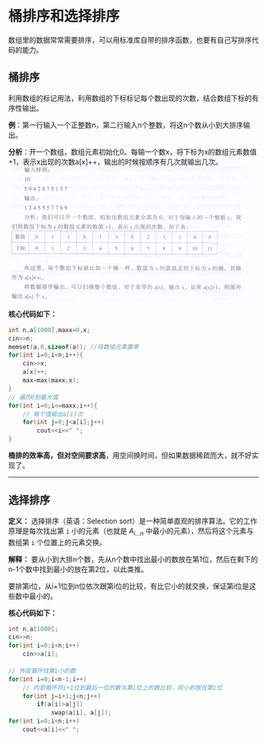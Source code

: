 # 桶排序和选择排序
数组里的数据常常需要排序，可以用标准库自带的排序函数，也要有自己写排序代码的能力。

## 桶排序
利用数组的标记用法，利用数组的下标标记每个数出现的次数，结合数组下标的有序性输出。

**例**：第一行输入一个正整数n，第二行输入n个整数，将这n个数从小到大排序输出。

**分析**：开一个数组，数组元素初始化0。每输一个数x，将下标为x的数组元素数值+1，表示x出现的次数a[x]++，输出的时候按顺序有几次就输出几次。
![输入图片说明](/imgs/2025-04-01/vq6RQg1fSxSrMXyY.jpeg)

**核心代码如下：**
```cpp
int n,a[1000],maxx=0,x;
cin>>n;
memset(a,0,sizeof(a)); //将数组元素置零
for(int i=0;i<n;i++){
	cin>>x;
	a[x]++;
	max=max(maxx,x);
}
// 遍历0到最大值
for(int i=0;i<=maxx;i++){
	// 每个值输出a[i]次
	for(int j=0;j<a[i];j++)
		cout<<i<<" ";
}
```
**桶排的效率高，但对空间要求高**，用空间换时间，但如果数据稀疏而大，就不好实现了。

---

## 选择排序
**定义：** 选择排序（英语：Selection sort）是一种简单直观的排序算法。它的工作原理是每次找出第 ```i``` 小的元素（也就是  $A_{i...n}$  中最小的元素），然后将这个元素与数组第 ```i``` 个位置上的元素交换。

**解释：**
要从小到大排n个数，先从n个数中找出最小的数放在第1位，然后在剩下的n-1个数中找到最小的放在第2位，以此类推。

要排第i位，从i+1位到n位依次跟第i位的比较，有比它小的就交换，保证第i位是这些数中最小的。

**核心代码如下：**
```cpp
int n,a[1000];
cin>>n;
for(int i=0;i<n;i++)
	cin>>a[i];

// 外层循环找第i小的数
for(int i=0;i<n-1;i++)
	// 内层循环将i+1位到最后一位的数与第i位上的数比较，将小的放在第i位
	for(int j=i+1;j<n;j++)
		if(a[i]>a[j])
			swap(a[i], a[j]);
for(int i=0;i<n;i++)
	cout<<a[i]<<" ";
```

<!--stackedit_data:
eyJoaXN0b3J5IjpbNzQyMDg1ODA5XX0=
-->